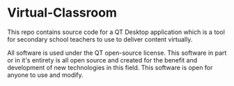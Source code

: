 # Virtual-Classroom
This repo contains source code for a QT Desktop application which is a tool for secondary school teachers to use to deliver content virtually.

All software is used under the QT open-source license. This software in part or in it's entirety is all open source and created for the benefit and development of new technologies in this field. This software is open for anyone to use and modify.

